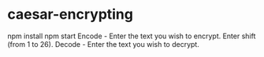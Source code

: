 # caesar-encrypting
npm install
npm start
Encode - Enter the text you wish to encrypt. Enter shift (from 1 to 26).
Decode - Enter the text you wish to decrypt.
